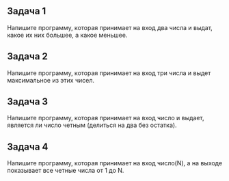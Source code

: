 ## Задача 1

Напишите программу, которая принимает на вход два числа и выдат, какое их них большее, а какое меньшее.

## Задача 2

Напишите программу, которая принимает на вход три числа и выдет максимальное из этих чисел.

## Задача 3

Напишите программу, которая принимает на вход число и выдает, является ли число четным (делиться на два без остатка).

## Задача 4

Напишите программу, которая принимает на вход число(N), а на выходе показывает все четные числа от 1 до N.
